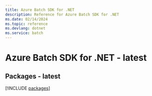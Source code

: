 ```yaml
---
title: Azure Batch SDK for .NET
description: Reference for Azure Batch SDK for .NET
ms.date: 02/14/2024
ms.topic: reference
ms.devlang: dotnet
ms.service: batch
---
```

# Azure Batch SDK for .NET - latest
## Packages - latest
[!INCLUDE [packages](batch-index.md)]